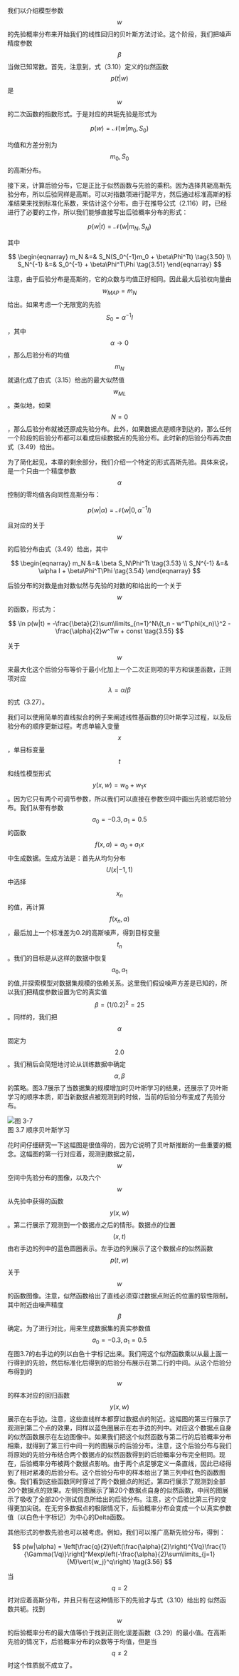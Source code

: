 我们以介绍模型参数$$ w $$的先验概率分布来开始我们的线性回归的贝叶斯方法讨论。这个阶段，我们把噪声精度参数$$ \beta $$当做已知常数。首先，注意到，式（3.10）定义的似然函数$$ p(t|w) $$是$$ w $$的二次函数的指数形式。于是对应的共轭先验是形式为    

$$
p(w) = \mathcal{N}(w|m_0,S_0) \tag{3.48}
$$

均值和方差分别为$$ m_0, S_0 $$的高斯分布。    

接下来，计算后验分布，它是正比于似然函数与先验的乘积。因为选择共轭高斯先验分布，所以后验同样是高斯。可以对指数项进行配平方，然后通过标准高斯的标准结果来找到标准化系数，来估计这个分布。由于在推导公式（2.116）时，已经进行了必要的工作，所以我们能够直接写出后验概率分布的形式：    

$$
p(w|t) = \mathcal{N}(w|m_N,S_N) \tag{3.49}
$$

其中

$$
\begin{eqnarray}
m_N &=& S_N(S_0^{-1}m_0 + \beta\Phi^Tt) \tag{3.50} \\
S_N^{-1} &=& S_0^{-1} + \beta\Phi^T\Phi \tag{3.51}
\end{eqnarray}
$$

注意，由于后验分布是高斯的，它的众数与均值正好相同。因此最大后验权向量由$$ w_{MAP} = m_N $$给出。如果考虑一个无限宽的先验$$ S_0 = \alpha^{−1}I $$，其中$$ \alpha \to 0 $$，那么后验分布的均值$$ m_N $$就退化成了由式（3.15）给出的最大似然值$$ w_{ML} $$。类似地，如果$$ N = 0
$$，那么后验分布就被还原成先验分布。此外，如果数据点是顺序到达的，那么任何一个阶段的后验分布都可以看成后续数据点的先验分布。此时新的后验分布再次由式（3.49）给出。    

为了简化起见，本章的剩余部分，我们介绍一个特定的形式高斯先验。具体来说，是一个只由一个精度参数$$ \alpha $$控制的零均值各向同性高斯分布：    

$$
p(w|\alpha) = \mathcal{N}(w|0,\alpha^{-1}I) \tag{3.52}
$$

且对应的关于$$ w $$的后验分布由式（3.49）给出，其中

$$
\begin{eqnarray}
m_N &=& \beta S_N\Phi^Tt \tag{3.53} \\
S_N^{-1} &=& \alpha I + \beta\Phi^T\Phi \tag{3.54}
\end{eqnarray}
$$


后验分布的对数是由对数似然与先验的对数的和给出的一个关于$$ w $$的函数，形式为：    

$$
\ln p(w|t) = -\frac{\beta}{2}\sum\limits_{n=1}^N\{t_n - w^T\phi(x_n)\}^2 - \frac{\alpha}{2}w^Tw + const \tag{3.55}
$$

关于$$ w $$来最大化这个后验分布等价于最小化加上一个二次正则项的平方和误差函数，正则项对应$$ \lambda = \alpha/\beta $$的式（3.27）。    

我们可以使用简单的直线拟合的例子来阐述线性基函数的贝叶斯学习过程，以及后验分布的顺序更新过程。考虑单输入变量$$ x $$，单目标变量$$ t $$和线性模型形式$$ y(x,w) = w_0 + w_1x $$。因为它只有两个可调节参数，所以我们可以直接在参数空间中画出先验或后验分布。我们从带有参数$$ a_0 = -0.3, a_1 = 0.5 $$的函数$$ f(x,a) = a_0 + a_1x $$中生成数据。生成方法是：首先从均匀分布$$ U(x|-1,1) $$中选择$$ x_n $$的值，再计算$$
f(x_n,a) $$，最后加上一个标准差为0.2的高斯噪声，得到目标变量$$ t_n $$。我们的目标是从这样的数据中恢复$$ a_0,a_1 $$的值,并探索模型对数据集规模的依赖关系。这里我们假设噪声方差是已知的，所以我们把精度参数设置为它的真实值$$ \beta = (1/0.2)^2 = 25 $$。同样的，我们把$$ \alpha $$固定为$$ 2.0 $$。我们稍后会简短地讨论从训练数据中确定$$ \alpha,\beta
$$的策略。图3.7展示了当数据集的规模增加时贝叶斯学习的结果，还展示了贝叶斯学习的顺序本质，即当新数据点被观测到的时候，当前的后验分布变成了先验分布。 

![图 3-7](images/sequential_bayesian_learning.png)      
图 3.7 顺序贝叶斯学习

花时间仔细研究一下这幅图是很值得的，因为它说明了贝叶斯推断的一些重要的概念。这幅图的第一行对应着，观测到数据之前，$$ w $$空间中先验分布的图像，以及六个$$ w $$从先验中获得的函数$$ y(x, w) $$。第二行展示了观测到一个数据点之后的情形。数据点的位置$$ (x, t) $$由右手边的列中的蓝色圆圈表示。左手边的列展示了这个数据点的似然函数$$ p(t,w) $$关于$$ w
$$的函数图像。注意，似然函数给出了直线必须穿过数据点附近的位置的软性限制，其中附近由噪声精度$$ \beta $$确定。为了进行对比，用来生成数据集的真实参数值$$ a_0 = −0.3,a_1 = 0.5$$在图3.7的右手边的列以白色十字标记出来。我们用这个似然函数乘以从最上面一行得到的先验，然后标准化后得到的后验分布展示在第二行的中间。从这个后验分布得到的$$ w $$的样本对应的回归函数$$ y(x,w)
$$展示在右手边。注意，这些直线样本都穿过数据点的附近。这幅图的第三行展示了观测到第二个点的效果，同样以蓝色圈展示在右手边的列中。对应这个数据点自身的似然函数展示在左边图像中。如果我们把这个似然函数与第二行的后验概率分布相乘，就得到了第三行中间一列的图展示的后验分布。注意，这个后验分布与我们将原始的先验分布结合两个数据点的似然函数得到的后验概率分布完全相同。现在，后验概率分布被两个数据点影响。由于两个点足够定义一条直线，因此已经得到了相对紧凑的后验分布。这个后验分布中的样本给出了第三列中红色的函数图像。我们看到这些函数同时穿过了两个数据点的附近。第四行展示了观测到全部20个数据点的效果。左侧的图展示了第20个数据点自身的似然函数，中间的图展示了吸收了全部20个测试信息所给出的后验分布。注意，这个后验比第三行的变得更加尖锐。在无穷多数据点的极限情况下，后验概率分布会变成一个以真实参数值（以白色十字标记）为中心的Delta函数。    

其他形式的参数先验也可以被考虑。例如，我们可以推广高斯先验分布，得到：

$$
p(w|\alpha) = \left[\frac{q}{2}\left(\frac{\alpha}{2}\right)^{1/q}\frac{1}{\Gamma(1/q)}\right]^Mexp\left(-\frac{\alpha}{2}\sum\limits_{j=1}{M}\vert{w_j}^q\right) \tag{3.56}
$$

当$$ q = 2 $$时对应着高斯分布，并且只有在这种情形下的先验才与式（3.10）给出的 似然函数共轭。找到$$ w $$的后验概率分布的最大值等价于找到正则化误差函数（3.29）的最小值。在高斯先验的情况下，后验概率分布的众数等于均值，但是当$$ q \neq 2 $$时这个性质就不成立了。    


